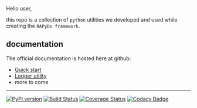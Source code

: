 Hello user,

this repo is a collection of `python` utilities
we developed and used while creating the `RAPyDo framework`.

## documentation ##

The official documentation is hosted here at github:
*   [Quick start](docs/quickstart.md)
*   [Logger utility](docs/logs.md)
*   more to come

---

[![PyPI version](https://badge.fury.io/py/rapydo-utils.svg)](https://badge.fury.io/py/rapydo-utils) [![Build Status](https://travis-ci.org/rapydo/utils.svg)](https://travis-ci.org/rapydo/utils) [![Coverage Status](https://coveralls.io/repos/github/rapydo/utils/badge.svg?branch=master)](https://coveralls.io/github/rapydo/utils?branch=master) [![Codacy Badge](https://api.codacy.com/project/badge/Grade/392ea6bce27c453bbc3777410a63ac76)](https://app.codacy.com/app/rapydo/utils?utm_source=github.com&utm_medium=referral&utm_content=rapydo/utils&utm_campaign=Badge_Grade_Dashboard) 
